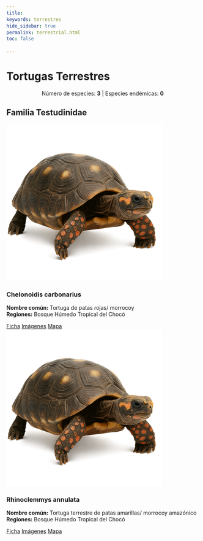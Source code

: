 ```yaml
---
title:
keywords: terrestres
hide_sidebar: true
permalink: terrestrial.html
toc: false

---
```

<h1 class="titulo-testudinia">Tortugas Terrestres</h1>
<center><p>Número de especies: <strong>3</strong> | Especies endémicas: <strong>0</strong></p></center>

<style>
  /* icono por estado */
.estado-lc .icono-iucn {
  background-image: url('images/iconos/lc.png');
}

.estado-nt .icono-iucn {
  background-image: url('images/iconos/nt.png');
}

.estado-en .icono-iucn {
  background-image: url('images/iconos/en.png');
}
</style>

<div class="container"><!--Familia Testudinidae-->
  <div class="row">
    <div class="col-lg-12 text-center">
      <h2 class="page-header">Familia Testudinidae</h2>
    </div>
    <div class="col-lg-12">
      <div class="flex-centrado">
    <div class="col-md-6 col-lg-4 mb-4">
      <div class="panel panel-default tarjeta estado-lc position-relative">
        <!-- Imagen superior -->
        <img src="images/tortuga_tierra_ia.png" alt="" class="img-fluid rounded-top" /> 
        <!-- Icono que se ajusta por estado -->
        <span class="icono-iucn"></span>
        <!-- Contenido de la tarjeta -->
        <div class="panel-heading terrestrial">
          <h3 class="panel-title">Chelonoidis carbonarius</h3>
        </div>
        <div class="panel-body">
          <p><strong>Nombre común:</strong> Tortuga de patas rojas/ morrocoy<br>
            <strong>Regiones:</strong> Bosque Húmedo Tropical del Chocó</p>
          <a href="chelonoidis_carbonarius.html" class="btn btn-outline-success btn-xs">Ficha</a>
          <a href="#" class="btn btn-outline-info btn-xs">Imágenes</a>
          <a href="#" class="btn btn-outline-primary btn-xs">Mapa</a>
        </div>
      </div>
    </div>
    <div class="col-md-6 col-lg-4 mb-4">
      <div class="panel panel-default tarjeta estado-lc position-relative">
        <!-- Imagen superior -->
        <img src="images/tortuga_tierra_ia.png" alt="" class="img-fluid rounded-top" />
        <!-- Icono que se ajusta por estado -->
        <span class="icono-iucn"></span>
        <!-- Contenido de la tarjeta -->
        <div class="panel-heading terrestrial">
          <h3 class="panel-title">Rhinoclemmys annulata</h3>
        </div>
        <div class="panel-body">
          <p><strong>Nombre común:</strong> Tortuga terrestre de patas amarillas/ morrocoy amazónico<br>
                  <strong>Regiones:</strong> Bosque Húmedo Tropical del Chocó</p>
                <a href="#" class="btn btn-outline-success btn-xs">Ficha</a>
                <a href="#" class="btn btn-outline-info btn-xs">Imágenes</a>
                <a href="#" class="btn btn-outline-primary btn-xs">Mapa</a>
        </div>
      </div>
